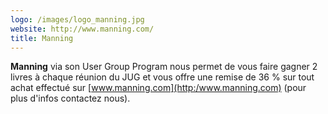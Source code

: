 ```yaml
---
logo: /images/logo_manning.jpg
website: http://www.manning.com/
title: Manning
---
```


**Manning** via son User Group Program nous permet de vous faire gagner 2 livres à chaque réunion du JUG et vous offre une remise de 36 % sur tout achat effectué sur [www.manning.com](http:/www.manning.com) (pour plus d'infos contactez nous).
